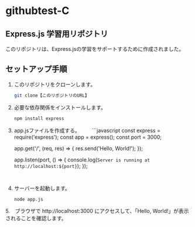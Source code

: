# githubtest-C

## Express.js 学習用リポジトリ

このリポジトリは、Express.jsの学習をサポートするために作成されました。

## セットアップ手順

1. このリポジトリをクローンします。
   ```bash
   git clone【このリポジトリのURL】
   ```

2. 必要な依存関係をインストールします。
    ```bash
    npm install express
    ```

3. app.jsファイルを作成する。
　　```javascript
    const express = require('express');
    const app = express();
    const port = 3000;

    app.get('/', (req, res) => {
        res.send('Hello, World!');
    });

    app.listen(port, () => {
        console.log(`Server is running at http://localhost:${port}`);
    });
   ```


5. サーバーを起動します。
    ```bash
    node app.js
    ```

5.　ブラウザで http://localhost:3000 にアクセスして、「Hello, World!」が表示されることを確認します。

